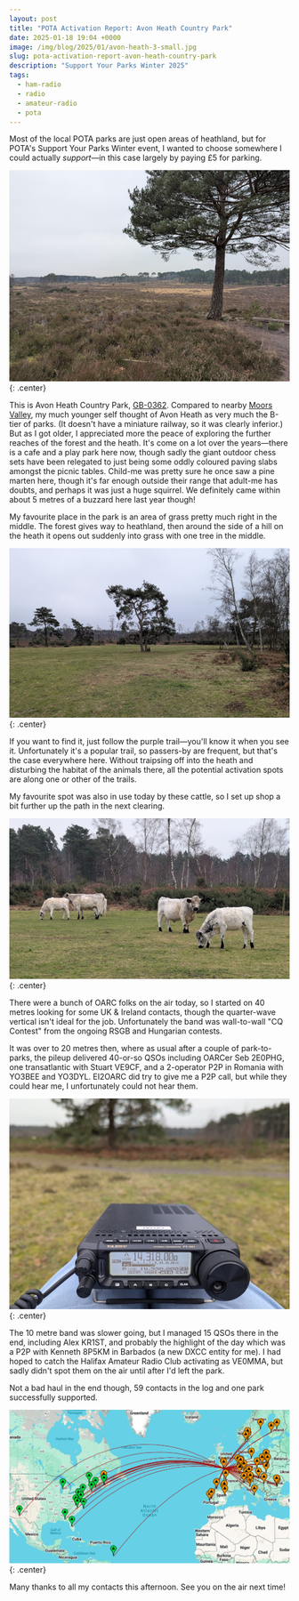```yaml
---
layout: post
title: "POTA Activation Report: Avon Heath Country Park"
date: 2025-01-18 19:04 +0000
image: /img/blog/2025/01/avon-heath-3-small.jpg
slug: pota-activation-report-avon-heath-country-park
description: "Support Your Parks Winter 2025"
tags:
  - ham-radio
  - radio
  - amateur-radio
  - pota
---
```


Most of the local POTA parks are just open areas of heathland, but for POTA's Support Your Parks Winter event, I wanted to choose somewhere I could actually *support*&mdash;in this case largely by paying £5 for parking.

![A tree in the foreground, with heathland behind. The sky is overcast.](/img/blog/2025/01/avon-heath-1.jpg){: .center}

This is Avon Heath Country Park, [GB-0362](https://pota.app/#/park/GB-0362). Compared to nearby [Moors Valley](/blog/pota-activation-report-moors-valley/), my much younger self thought of Avon Heath as very much the B-tier of parks. (It doesn't have a miniature railway, so it was clearly inferior.) But as I got older, I appreciated more the peace of exploring the further reaches of the forest and the heath. It's come on a lot over the years&mdash;there is a cafe and a play park here now, though sadly the giant outdoor chess sets have been relegated to just being some oddly coloured paving slabs amongst the picnic tables. Child-me was pretty sure he once saw a pine marten here, though it's far enough outside their range that adult-me has doubts, and perhaps it was just a huge squirrel. We definitely came within about 5 metres of a buzzard here last year though!

My favourite place in the park is an area of grass pretty much right in the middle. The forest gives way to heathland, then around the side of a hill on the heath it opens out suddenly into grass with one tree in the middle.

![A tree in the middle of a grassy area, surrounded by heath](/img/blog/2025/01/avon-heath-2.jpg){: .center}

If you want to find it, just follow the purple trail&mdash;you'll know it when you see it. Unfortunately it's a popular trail, so passers-by are frequent, but that's the case everywhere here. Without traipsing off into the heath and disturbing the habitat of the animals there, all the potential activation spots are along one or other of the trails.

My favourite spot was also in use today by these cattle, so I set up shop a bit further up the path in the next clearing.

![Some white cows](/img/blog/2025/01/avon-heath-3.jpg){: .center}

There were a bunch of OARC folks on the air today, so I started on 40 metres looking for some UK & Ireland contacts, though the quarter-wave vertical isn't ideal for the job. Unfortunately the band was wall-to-wall "CQ Contest" from the ongoing RSGB and Hungarian contests.

It was over to 20 metres then, where as usual after a couple of park-to-parks, the pileup delivered 40-or-so QSOs including OARCer Seb 2E0PHG, one transatlantic with Stuart VE9CF, and a 2-operator P2P in Romania with YO3BEE and YO3DYL. EI2OARC did try to give me a P2P call, but while they could hear me, I unfortunately could not hear them.

![Yaesu FT-891 on my knees, park in the background](/img/blog/2025/01/avon-heath-4.jpg){: .center}

The 10 metre band was slower going, but I managed 15 QSOs there in the end, including Alex KR1ST, and probably the highlight of the day which was a P2P with Kenneth 8P5KM in Barbados (a new DXCC entity for me). I had hoped to catch the Halifax Amateur Radio Club activating as VE0MMA, but sadly didn't spot them on the air until after I'd left the park.

Not a bad haul in the end though, 59 contacts in the log and one park successfully supported.

![Map of contacts](/img/blog/2025/01/avon-heath-map.png){: .center}

Many thanks to all my contacts this afternoon. See you on the air next time!